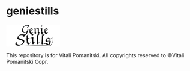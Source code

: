 # geniestills
<img src="https://raw.githubusercontent.com/VitaliPom/geniestills/master/geniestills-logo.png" alt="logo.com" align="center" />
<p>This repository is for Vitali Pomanitski. All copyrights reserved to ©Vitali Pomanitski Copr.


